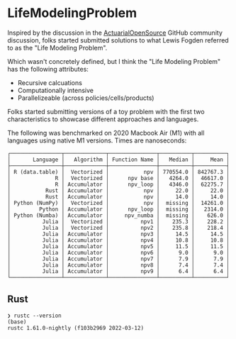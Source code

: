 # LifeModelingProblem

Inspired by the discussion in the [ActuarialOpenSource](https://github.com/actuarialopensource) GitHub community discussion, folks started submitted solutions to what Lewis Fogden referred to as the "Life Modeling Problem".

Which wasn't concretely defined, but I think the "Life Modeling Problem" has the following attributes:

- Recursive calcuations
- Computationally intensive
- Parallelizeable (across policies/cells/products)

Folks started submitting versions of a toy problem with the first two characteristics to showcase different approaches and languages.

The following was benchmarked on 2020 Macbook Air (M1) with all languages using native M1 versions. Times are nanoseconds:

```
┌────────────────┬─────────────┬───────────────┬──────────┬──────────┐
│       Language │   Algorithm │ Function Name │   Median │     Mean │
├────────────────┼─────────────┼───────────────┼──────────┼──────────┤
│ R (data.table) │  Vectorized │           npv │ 770554.0 │ 842767.3 │
│              R │  Vectorized │      npv base │   4264.0 │  46617.0 │
│              R │ Accumulator │      npv_loop │   4346.0 │  62275.7 │
│           Rust │ Accumulator │           npv │     22.0 │     22.0 │
│           Rust │ Accumulator │           npv │     14.0 │     14.0 │
│ Python (NumPy) │  Vectorized │           npv │  missing │  14261.0 │
│         Python │ Accumulator │      npv_loop │  missing │   2314.0 │
│ Python (Numba) │ Accumulator │     npv_numba │  missing │    626.0 │
│          Julia │  Vectorized │          npv1 │    235.3 │    228.2 │
│          Julia │  Vectorized │          npv2 │    235.8 │    218.4 │
│          Julia │ Accumulator │          npv3 │     14.5 │     14.5 │
│          Julia │ Accumulator │          npv4 │     10.8 │     10.8 │
│          Julia │ Accumulator │          npv5 │     11.5 │     11.5 │
│          Julia │ Accumulator │          npv6 │      9.0 │      9.0 │
│          Julia │ Accumulator │          npv7 │      7.9 │      7.9 │
│          Julia │ Accumulator │          npv8 │      7.4 │      7.4 │
│          Julia │ Accumulator │          npv9 │      6.4 │      6.4 │
└────────────────┴─────────────┴───────────────┴──────────┴──────────┘

```

## Rust

```
❯ rustc --version                                                                                                    (base)
rustc 1.61.0-nightly (f103b2969 2022-03-12)
```